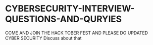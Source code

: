 # CYBERSECURITY-INTERVIEW-QUESTIONS-AND-QURYIES
COME AND JOIN THE HACK TOBER FEST AND PLEASE DO UPDATED CYBER SECURITY Discuss about that 
